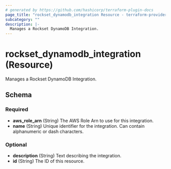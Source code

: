 ```yaml
---
# generated by https://github.com/hashicorp/terraform-plugin-docs
page_title: "rockset_dynamodb_integration Resource - terraform-provider-rockset"
subcategory: ""
description: |-
  Manages a Rockset DynamoDB Integration.
---
```


# rockset_dynamodb_integration (Resource)

Manages a Rockset DynamoDB Integration.



<!-- schema generated by tfplugindocs -->
## Schema

### Required

- **aws_role_arn** (String) The AWS Role Arn to use for this integration.
- **name** (String) Unique identifier for the integration. Can contain alphanumeric or dash characters.

### Optional

- **description** (String) Text describing the integration.
- **id** (String) The ID of this resource.


